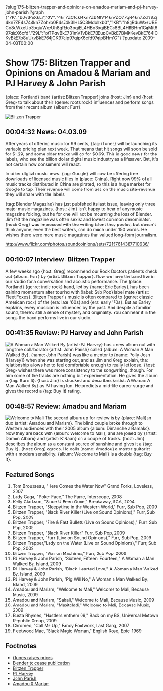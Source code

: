 ?slug 175-blitzen-trapper-and-opinions-on-amadou-mariam-and-pj-harvey-john-parish
?graph {"7K":"BJvtPuXkLi","GV":"4kn7ZCfckl4kn7ZBMIV14kn7ZO77qN4kn7ZoN9Zj4kn7ZF4s744kn7Zohxb0F4s74k3lHL5C3Mdohxb0","1XB":"h8gRduWxeUBECo8uWxeUo3bqiuWxeUh8gRdo3bqiBL4HBo3bqiBECo8BL4HBBHm1GgMit697qipX6cfd","29L":"ptTPgvBkE731mVTvBkE7BEupCvBkE7BMKKevBkE764jCKvBkE7p8uUxvBkE764jCK97qip97qipX6cfd97qipBHm1G"}
?pubdate 2009-04-03T00:00

# Show 175: Blitzen Trapper and Opinions on Amadou & Mariam and PJ Harvey & John Parish
{place: Portland} band {artist: Blitzen Trapper} joins {host: Jim} and {host: Greg} to talk about their {genre: roots rock} influences and perform songs from their recent album {album: Furr}.

![Blitzen Trapper](//static.soundopinions.org/images/2009/blitzentrapper.jpg)

## 00:04:32 News: 04.03.09
After years of offering music for 99 cents, {tag: iTunes} will be launching its variable pricing plan next week. That means that hit songs will soon be sold for $1.29, and some older tracks will go for $0.69. This is good news for the labels, who see the billion dollar digital music industry as a lifesaver. But, it's not certain how consumers will react.

In other digital music news. {tag: Google} will now be offering free downloads of licensed music files in {place: China}. Right now 99% of all music tracks distributed in China are pirated, so this is a huge market for Google to tap. Their revenue will come from ads on the music site-revenue they will share with the labels.

{tag: Blender Magazine} has just published its last issue, leaving only three major music magazines. {host: Jim} isn't happy to hear of any music magazine folding, but he for one will not be mourning the loss of Blender. Jim felt the magazine was often sexist and lowest common denominator. {host: Greg} was impressed with the writing talent they pooled, but doesn't think anyone, even the best writers, can do much under 150 words. He wishes there were more music magazines that valued long-form journalism.

http://www.flickr.com/photos/soundopinions/sets/72157614387710636/

## 00:10:07 Interview: Blitzen Trapper
A few weeks ago {host: Greg} recommend our Rock Doctors patients check out {album: Furr} by {artist: Blitzen Trapper}. Now we have the band live in our studio for a conversation and acoustic performance. The {place: Portland} {genre: indie rock} band, led by {name: Eric Earley}, has been gaining momentum after touring with {label: Sub Pop} label mate {artist: Fleet Foxes}. Blitzen Trapper's music is often compared to {genre: classic American rock} of the {era: late '60s} and {era: early '70s}. But as Earley explains, every musician is influenced by the past. And despite a familiar sound, there's still a sense of mystery and originality. You can hear it in the songs the band performs live in our studio.

## 00:41:35 Review: PJ Harvey and John Parish
![A Woman a Man Walked By](//static.soundopinions.org/assets/175/1XB0.jpg "252623/309335983")
{artist: PJ Harvey} has a new album out with longtime collaborator {artist: John Parish} called {album: A Woman A Man Walked By}. {name: John Parish} was like a mentor to {name: Polly Jean [Harvey]} when she was starting out, and as Jim and Greg explain, that relationship allows her to feel comfortable enough to really let loose. {host: Greg} wishes there was more consistency to the songwriting, though. For him some of the tracks are nothing but experimentation. He gives the album a {tag: Burn It}. {host: Jim} is shocked and describes {artist: A Woman A Man Walked By} as PJ having fun. He predicts a mid-life career surge and gives the record a {tag: Buy It} rating.

## 00:48:57 Review: Amadou and Mariam
![Welcome to Mali](//static.soundopinions.org/assets/175/29L0.jpg "56371449/307785320")
The second album up for review is by {place: Mali}an duo {artist: Amadou and Mariam}. The blind couple broke through to Western audiences with their 2005 album {album: Dimanche a Bamako}. Now they are back with {album: Welcome to Mali}, and are joined by {artist: Damon Albarn} and {artist: K'Naan} on a couple of tracks. {host: Jim} describes the album as a constant source of sunshine and gives it a {tag: Buy It}. {host: Greg} agrees. He calls {name: Amadou} a master guitarist with a modern sensibility. {album: Welcome to Mali} is a double {tag: Buy It}.

## Featured Songs
1. Tom Brousseau, "Here Comes the Water Now" Grand Forks, Loveless, 2007
2. Lady Gaga, "Poker Face," The Fame, Interscope, 2008
3. Kelly Clarkson, "Since U Been Gone," Breakaway, RCA, 2004
4. Blitzen Trapper, "Sleepytime in the Western World," Furr, Sub Pop, 2009
5. Blitzen Trapper, "Black River Killer (Live on Sound Opinions)," Furr, Sub Pop, 2009
6. Blitzen Trapper, "Fire & Fast Bullets (Live on Sound Opinions)," Furr, Sub Pop, 2009
7. Blitzen Trapper, "Black River Killer," Furr, Sub Pop, 2009
8. Blitzen Trapper, "Furr (Live on Sound Opinions)," Furr, Sub Pop, 2009 
9. Blitzen Trapper,"Lady on the Water (Live on Sound Opinions)," Furr, Sub Pop, 2009 
10. Blitzen Trapper, "War on Machines," Furr, Sub Pop, 2009
11. PJ Harvey & John Parish, "Sixteen, Fifteen, Fourteen," A Woman a Man Walked By, Island, 2009
12. PJ Harvey & John Parish, "Black Hearted Love," A Woman a Man Walked By, Island, 2009
13. PJ Harvey & John Parish, "Pig Will No," A Woman a Man Walked By, Island, 2009
14. Amadou and Mariam, "Welcome to Mali," Welcome to Mali, Because Music, 2009
15. Amadou and Mariam, "Sabali," Welcome to Mali, Because Music, 2009
16. Amadou and Mariam, "Masiteladi," Welcome to Mali, Because Music, 2009
17. Busta Rhymes, "Hustlers Anthem 09," Back on my BS, Universal Motown Republic Group, 2009
18. Chromeo, "Call Me Up," Fancy Footwork, Last Gang, 2007
19. Fleetwood Mac, "Black Magic Woman," English Rose, Epic, 1969

## Footnotes
- [iTunes raises prices](http://articles.latimes.com/2009/mar/26/business/fi-cotown-itunes26)
- [Blender to cease publication](http://www.nytimes.com/2009/03/27/business/media/27blender.html)
- [Blitzen Trapper](http://www.blitzentrapper.net/)
- [PJ Harvey](http://pitchfork.com/artists/1896-pj-harvey/)
- [John Parish](http://www.john-parish.com/)
- [Amadou & Mariam](http://pitchfork.com/artists/247-amadou-mariam/)
